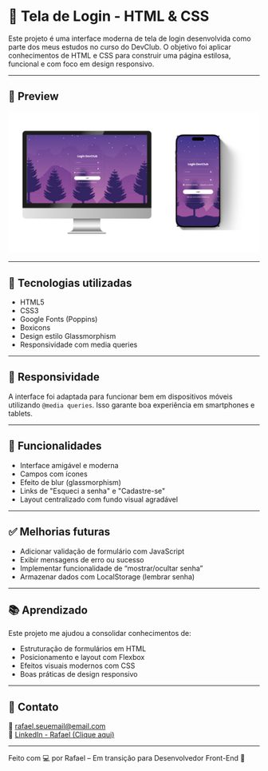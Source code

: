 # 🔐 Tela de Login - HTML & CSS

Este projeto é uma interface moderna de tela de login desenvolvida como parte dos meus estudos no curso do DevClub. O objetivo foi aplicar conhecimentos de HTML e CSS para construir uma página estilosa, funcional e com foco em design responsivo.

---

## 📸 Preview

![Login DevClub](./img/preview.png)

---

## 🚀 Tecnologias utilizadas

- HTML5
- CSS3
- Google Fonts (Poppins)
- Boxicons
- Design estilo Glassmorphism
- Responsividade com media queries

---

## 📱 Responsividade

A interface foi adaptada para funcionar bem em dispositivos móveis utilizando `@media queries`. Isso garante boa experiência em smartphones e tablets.

---

## 📌 Funcionalidades

- Interface amigável e moderna
- Campos com ícones
- Efeito de blur (glassmorphism)
- Links de "Esqueci a senha" e "Cadastre-se"
- Layout centralizado com fundo visual agradável

---

## ✅ Melhorias futuras

- Adicionar validação de formulário com JavaScript
- Exibir mensagens de erro ou sucesso
- Implementar funcionalidade de “mostrar/ocultar senha”
- Armazenar dados com LocalStorage (lembrar senha)

---

## 📚 Aprendizado

Este projeto me ajudou a consolidar conhecimentos de:
- Estruturação de formulários em HTML
- Posicionamento e layout com Flexbox
- Efeitos visuais modernos com CSS
- Boas práticas de design responsivo

---

## 🤝 Contato

📧 rafael.seuemail@email.com  
🔗 [LinkedIn - Rafael (Clique aqui)](https://www.linkedin.com/in/rafael-inui/)

---

Feito com 💻 por Rafael – Em transição para Desenvolvedor Front-End 🚀
